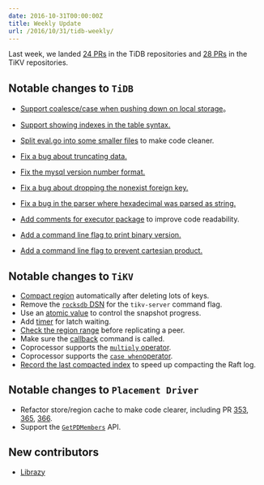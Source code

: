 ```yaml
---
date: 2016-10-31T00:00:00Z
title: Weekly Update
url: /2016/10/31/tidb-weekly/
---
```


Last week, we landed [24 PRs](https://github.com/pingcap/tidb/pulls?utf8=✓&q=is%3Apr%20is%3Amerged%20merged%3A2016-10-25..2016-10-31%20) in the TiDB repositories and [28 PRs](https://github.com/search?utf8=%E2%9C%93&q=repo%3Apingcap%2Ftikv+repo%3Apingcap%2Fpd+is%3Apr+is%3Amerged+merged%3A2016-10-24..2016-10-30&type=Issues&ref=searchresults) in the TiKV repositories.

## Notable changes to `TiDB`

+ [Support coalesce/case when pushing down on local storage](https://github.com/pingcap/tidb/pull/1856)。

+ [Support showing indexes in the table syntax.](https://github.com/pingcap/tidb/pull/1873)

+ [Split eval.go into some smaller files](https://github.com/pingcap/tidb/pull/1865) to make code cleaner.

+ [Fix a bug about truncating data.](https://github.com/pingcap/tidb/pull/1877)

+ [Fix the mysql version number format.](https://github.com/pingcap/tidb/pull/1879)

+ [Fix a bug about dropping the nonexist foreign key.](https://github.com/pingcap/tidb/pull/1874)

+ [Fix a bug in the parser where hexadecimal was parsed as string.](https://github.com/pingcap/tidb/pull/1871)

+ [Add comments for executor package](https://github.com/pingcap/tidb/pull/1876) to improve code readability.

+ [Add a command line flag to print binary version.](https://github.com/pingcap/tidb/pull/1896)

+ [Add a command line flag to prevent cartesian product.](https://github.com/pingcap/tidb/pull/1894)

## Notable changes to `TiKV`

+ [Compact region](https://github.com/pingcap/tikv/pull/1204) automatically after deleting lots of keys. 
+ Remove the [`rocksdb` DSN](https://github.com/pingcap/tikv/pull/1209) for the `tikv-server` command flag.
+ Use an [atomic value](https://github.com/pingcap/tikv/pull/1210) to control the snapshot progress. 
+ Add [timer](https://github.com/pingcap/tikv/pull/1211) for latch waiting. 
+ [Check the region range](https://github.com/pingcap/tikv/pull/1219) before replicating a peer.
+ Make sure the [callback](https://github.com/pingcap/tikv/pull/1224) command is called. 
+ Coprocessor supports the [`multiply` operator](https://github.com/pingcap/tikv/pull/1216).
+ Coprocessor supports the [`case when`operator](https://github.com/pingcap/tikv/pull/1227).  
+ [Record the last compacted index](https://github.com/pingcap/tikv/pull/1230) to speed up compacting the Raft log.

## Notable changes to `Placement Driver`

+ Refactor store/region cache to make code clearer, including PR [353](https://github.com/pingcap/pd/pull/353), [365](https://github.com/pingcap/pd/pull/365), [366](https://github.com/pingcap/pd/pull/366).
+ Support the [`GetPDMembers`](https://github.com/pingcap/pd/pull/357) API.

## New contributors

+ [Librazy](https://github.com/Librazy)
